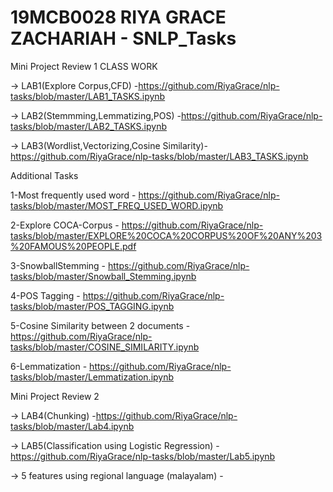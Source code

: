 # 19MCB0028 RIYA GRACE ZACHARIAH - SNLP_Tasks

Mini Project Review 1
CLASS WORK
 
 -> LAB1(Explore Corpus,CFD) -https://github.com/RiyaGrace/nlp-tasks/blob/master/LAB1_TASKS.ipynb
 
 -> LAB2(Stemmming,Lemmatizing,POS) -https://github.com/RiyaGrace/nlp-tasks/blob/master/LAB2_TASKS.ipynb

 -> LAB3(Wordlist,Vectorizing,Cosine Similarity)-https://github.com/RiyaGrace/nlp-tasks/blob/master/LAB3_TASKS.ipynb
 
 Additional Tasks

1-Most frequently used word - https://github.com/RiyaGrace/nlp-tasks/blob/master/MOST_FREQ_USED_WORD.ipynb

2-Explore COCA-Corpus       - https://github.com/RiyaGrace/nlp-tasks/blob/master/EXPLORE%20COCA%20CORPUS%20OF%20ANY%203%20FAMOUS%20PEOPLE.pdf

3-SnowballStemming           - https://github.com/RiyaGrace/nlp-tasks/blob/master/Snowball_Stemming.ipynb

4-POS Tagging                - https://github.com/RiyaGrace/nlp-tasks/blob/master/POS_TAGGING.ipynb

5-Cosine Similarity between 2 documents - https://github.com/RiyaGrace/nlp-tasks/blob/master/COSINE_SIMILARITY.ipynb

6-Lemmatization              - https://github.com/RiyaGrace/nlp-tasks/blob/master/Lemmatization.ipynb

Mini Project Review 2

-> LAB4(Chunking) -https://github.com/RiyaGrace/nlp-tasks/blob/master/Lab4.ipynb
 
-> LAB5(Classification using Logistic Regression) -https://github.com/RiyaGrace/nlp-tasks/blob/master/Lab5.ipynb

-> 5 features using regional language (malayalam) - 
